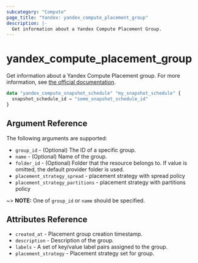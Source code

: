 ```yaml
---
subcategory: "Compute"
page_title: "Yandex: yandex_compute_placement_group"
description: |-
  Get information about a Yandex Compute Placement Group.
---
```



# yandex_compute_placement_group




Get information about a Yandex Compute Placement group. For more information, see [the official documentation](https://cloud.yandex.com/docs/compute/concepts/placement-groups).

```terraform
data "yandex_compute_snapshot_schedule" "my_snapshot_schedule" {
  snapshot_schedule_id = "some_snapshot_schedule_id"
}
```

## Argument Reference

The following arguments are supported:

* `group_id` - (Optional) The ID of a specific group.
* `name` - (Optional) Name of the group.
* `folder_id` - (Optional) Folder that the resource belongs to. If value is omitted, the default provider folder is used.
* `placement_strategy_spread` - placement strategy with spread policy
* `placement_strategy_partitions` - placement strategy with partitions policy

~> **NOTE:** One of `group_id` or `name` should be specified.

## Attributes Reference

* `created_at` - Placement group creation timestamp.
* `description` - Description of the group.
* `labels` - A set of key/value label pairs assigned to the group.
* `placement_strategy` - Placement strategy set for group.
